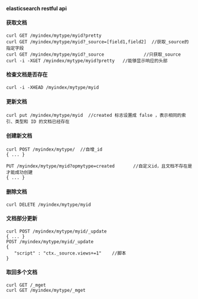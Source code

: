#### elasticsearch restful api

#### 获取文档
```
curl GET /myindex/mytype/myid?pretty
curl GET /myindex/mytype/myid?_source=[field1,field2]  //获取_source的指定字段
curl GET /myindex/mytype/myid?_source				//只获取_source
curl -i -XGET /myindex/mytype/myid?pretty   //能够显示响应的头部
```

#### 检查文档是否存在
```
curl -i -XHEAD /myindex/mytype/myid
```

#### 更新文档
```
curl put /myindex/mytype/myid  //created 标志设置成 false ，表示相同的索引、类型和 ID 的文档已经存在
```

#### 创建新文档
```
curl POST /myindex/mytype/	//自增_id
{ ... }

PUT /myindex/mytype/myid?opmytype=created  		//自定义id，且文档不存在是才能成功创建
{ ... }	

```

#### 删除文档
```
curl DELETE /myindex/mytype/myid
```
#### 文档部分更新
```
curl POST /myindex/mytype/myid/_update
{ ... }
POST /myindex/mytype/myid/_update
{
   "script" : "ctx._source.views+=1"    //脚本
}
```

#### 取回多个文档
```
curl GET /_mget
curl GET /myindex/mytype/_mget
```

